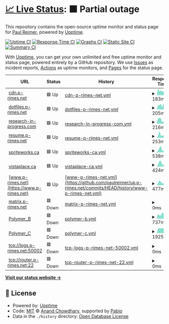 # [📈 Live Status](https://up.p-rimes.net): <!--live status--> **🟧 Partial outage**

This repository contains the open-source uptime monitor and status page for [Paul Reimer](https://www.p-rimes.net), powered by [Upptime](https://github.com/upptime/upptime).

[![Uptime CI](https://github.com/paulreimer/up.p-rimes.net/workflows/Uptime%20CI/badge.svg)](https://github.com/paulreimer/up.p-rimes.net/actions?query=workflow%3A%22Uptime+CI%22)
[![Response Time CI](https://github.com/paulreimer/up.p-rimes.net/workflows/Response%20Time%20CI/badge.svg)](https://github.com/paulreimer/up.p-rimes.net/actions?query=workflow%3A%22Response+Time+CI%22)
[![Graphs CI](https://github.com/paulreimer/up.p-rimes.net/workflows/Graphs%20CI/badge.svg)](https://github.com/paulreimer/up.p-rimes.net/actions?query=workflow%3A%22Graphs+CI%22)
[![Static Site CI](https://github.com/paulreimer/up.p-rimes.net/workflows/Static%20Site%20CI/badge.svg)](https://github.com/paulreimer/up.p-rimes.net/actions?query=workflow%3A%22Static+Site+CI%22)
[![Summary CI](https://github.com/paulreimer/up.p-rimes.net/workflows/Summary%20CI/badge.svg)](https://github.com/paulreimer/up.p-rimes.net/actions?query=workflow%3A%22Summary+CI%22)

With [Upptime](https://upptime.js.org), you can get your own unlimited and free uptime monitor and status page, powered entirely by a GitHub repository. We use [Issues](https://github.com/paulreimer/up.p-rimes.net/issues) as incident reports, [Actions](https://github.com/paulreimer/up.p-rimes.net/actions) as uptime monitors, and [Pages](https://up.p-rimes.net) for the status page.

<!--start: status pages-->
<!-- This summary is generated by Upptime (https://github.com/upptime/upptime) -->
<!-- Do not edit this manually, your changes will be overwritten -->
<!-- prettier-ignore -->
| URL | Status | History | Response Time | Uptime |
| --- | ------ | ------- | ------------- | ------ |
| <img alt="" src="https://icons.duckduckgo.com/ip3/cdn.p-rimes.net.ico" height="13"> [cdn.p-rimes.net](https://cdn.p-rimes.net/blank.gif) | 🟩 Up | [cdn-p-rimes-net.yml](https://github.com/paulreimer/up.p-rimes.net/commits/HEAD/history/cdn-p-rimes-net.yml) | <details><summary><img alt="Response time graph" src="./graphs/cdn-p-rimes-net/response-time-week.png" height="20"> 183ms</summary><br><a href="https://up.p-rimes.net/history/cdn-p-rimes-net"><img alt="Response time 237" src="https://img.shields.io/endpoint?url=https%3A%2F%2Fraw.githubusercontent.com%2Fpaulreimer%2Fup.p-rimes.net%2FHEAD%2Fapi%2Fcdn-p-rimes-net%2Fresponse-time.json"></a><br><a href="https://up.p-rimes.net/history/cdn-p-rimes-net"><img alt="24-hour response time 590" src="https://img.shields.io/endpoint?url=https%3A%2F%2Fraw.githubusercontent.com%2Fpaulreimer%2Fup.p-rimes.net%2FHEAD%2Fapi%2Fcdn-p-rimes-net%2Fresponse-time-day.json"></a><br><a href="https://up.p-rimes.net/history/cdn-p-rimes-net"><img alt="7-day response time 183" src="https://img.shields.io/endpoint?url=https%3A%2F%2Fraw.githubusercontent.com%2Fpaulreimer%2Fup.p-rimes.net%2FHEAD%2Fapi%2Fcdn-p-rimes-net%2Fresponse-time-week.json"></a><br><a href="https://up.p-rimes.net/history/cdn-p-rimes-net"><img alt="30-day response time 239" src="https://img.shields.io/endpoint?url=https%3A%2F%2Fraw.githubusercontent.com%2Fpaulreimer%2Fup.p-rimes.net%2FHEAD%2Fapi%2Fcdn-p-rimes-net%2Fresponse-time-month.json"></a><br><a href="https://up.p-rimes.net/history/cdn-p-rimes-net"><img alt="1-year response time 237" src="https://img.shields.io/endpoint?url=https%3A%2F%2Fraw.githubusercontent.com%2Fpaulreimer%2Fup.p-rimes.net%2FHEAD%2Fapi%2Fcdn-p-rimes-net%2Fresponse-time-year.json"></a></details> | <details><summary><a href="https://up.p-rimes.net/history/cdn-p-rimes-net">100.00%</a></summary><a href="https://up.p-rimes.net/history/cdn-p-rimes-net"><img alt="All-time uptime 100.00%" src="https://img.shields.io/endpoint?url=https%3A%2F%2Fraw.githubusercontent.com%2Fpaulreimer%2Fup.p-rimes.net%2FHEAD%2Fapi%2Fcdn-p-rimes-net%2Fuptime.json"></a><br><a href="https://up.p-rimes.net/history/cdn-p-rimes-net"><img alt="24-hour uptime 100.00%" src="https://img.shields.io/endpoint?url=https%3A%2F%2Fraw.githubusercontent.com%2Fpaulreimer%2Fup.p-rimes.net%2FHEAD%2Fapi%2Fcdn-p-rimes-net%2Fuptime-day.json"></a><br><a href="https://up.p-rimes.net/history/cdn-p-rimes-net"><img alt="7-day uptime 100.00%" src="https://img.shields.io/endpoint?url=https%3A%2F%2Fraw.githubusercontent.com%2Fpaulreimer%2Fup.p-rimes.net%2FHEAD%2Fapi%2Fcdn-p-rimes-net%2Fuptime-week.json"></a><br><a href="https://up.p-rimes.net/history/cdn-p-rimes-net"><img alt="30-day uptime 100.00%" src="https://img.shields.io/endpoint?url=https%3A%2F%2Fraw.githubusercontent.com%2Fpaulreimer%2Fup.p-rimes.net%2FHEAD%2Fapi%2Fcdn-p-rimes-net%2Fuptime-month.json"></a><br><a href="https://up.p-rimes.net/history/cdn-p-rimes-net"><img alt="1-year uptime 100.00%" src="https://img.shields.io/endpoint?url=https%3A%2F%2Fraw.githubusercontent.com%2Fpaulreimer%2Fup.p-rimes.net%2FHEAD%2Fapi%2Fcdn-p-rimes-net%2Fuptime-year.json"></a></details>
| <img alt="" src="https://icons.duckduckgo.com/ip3/dotfiles.p-rimes.net.ico" height="13"> [dotfiles.p-rimes.net](https://dotfiles.p-rimes.net/) | 🟩 Up | [dotfiles-p-rimes-net.yml](https://github.com/paulreimer/up.p-rimes.net/commits/HEAD/history/dotfiles-p-rimes-net.yml) | <details><summary><img alt="Response time graph" src="./graphs/dotfiles-p-rimes-net/response-time-week.png" height="20"> 205ms</summary><br><a href="https://up.p-rimes.net/history/dotfiles-p-rimes-net"><img alt="Response time 196" src="https://img.shields.io/endpoint?url=https%3A%2F%2Fraw.githubusercontent.com%2Fpaulreimer%2Fup.p-rimes.net%2FHEAD%2Fapi%2Fdotfiles-p-rimes-net%2Fresponse-time.json"></a><br><a href="https://up.p-rimes.net/history/dotfiles-p-rimes-net"><img alt="24-hour response time 355" src="https://img.shields.io/endpoint?url=https%3A%2F%2Fraw.githubusercontent.com%2Fpaulreimer%2Fup.p-rimes.net%2FHEAD%2Fapi%2Fdotfiles-p-rimes-net%2Fresponse-time-day.json"></a><br><a href="https://up.p-rimes.net/history/dotfiles-p-rimes-net"><img alt="7-day response time 205" src="https://img.shields.io/endpoint?url=https%3A%2F%2Fraw.githubusercontent.com%2Fpaulreimer%2Fup.p-rimes.net%2FHEAD%2Fapi%2Fdotfiles-p-rimes-net%2Fresponse-time-week.json"></a><br><a href="https://up.p-rimes.net/history/dotfiles-p-rimes-net"><img alt="30-day response time 198" src="https://img.shields.io/endpoint?url=https%3A%2F%2Fraw.githubusercontent.com%2Fpaulreimer%2Fup.p-rimes.net%2FHEAD%2Fapi%2Fdotfiles-p-rimes-net%2Fresponse-time-month.json"></a><br><a href="https://up.p-rimes.net/history/dotfiles-p-rimes-net"><img alt="1-year response time 196" src="https://img.shields.io/endpoint?url=https%3A%2F%2Fraw.githubusercontent.com%2Fpaulreimer%2Fup.p-rimes.net%2FHEAD%2Fapi%2Fdotfiles-p-rimes-net%2Fresponse-time-year.json"></a></details> | <details><summary><a href="https://up.p-rimes.net/history/dotfiles-p-rimes-net">100.00%</a></summary><a href="https://up.p-rimes.net/history/dotfiles-p-rimes-net"><img alt="All-time uptime 100.00%" src="https://img.shields.io/endpoint?url=https%3A%2F%2Fraw.githubusercontent.com%2Fpaulreimer%2Fup.p-rimes.net%2FHEAD%2Fapi%2Fdotfiles-p-rimes-net%2Fuptime.json"></a><br><a href="https://up.p-rimes.net/history/dotfiles-p-rimes-net"><img alt="24-hour uptime 100.00%" src="https://img.shields.io/endpoint?url=https%3A%2F%2Fraw.githubusercontent.com%2Fpaulreimer%2Fup.p-rimes.net%2FHEAD%2Fapi%2Fdotfiles-p-rimes-net%2Fuptime-day.json"></a><br><a href="https://up.p-rimes.net/history/dotfiles-p-rimes-net"><img alt="7-day uptime 100.00%" src="https://img.shields.io/endpoint?url=https%3A%2F%2Fraw.githubusercontent.com%2Fpaulreimer%2Fup.p-rimes.net%2FHEAD%2Fapi%2Fdotfiles-p-rimes-net%2Fuptime-week.json"></a><br><a href="https://up.p-rimes.net/history/dotfiles-p-rimes-net"><img alt="30-day uptime 100.00%" src="https://img.shields.io/endpoint?url=https%3A%2F%2Fraw.githubusercontent.com%2Fpaulreimer%2Fup.p-rimes.net%2FHEAD%2Fapi%2Fdotfiles-p-rimes-net%2Fuptime-month.json"></a><br><a href="https://up.p-rimes.net/history/dotfiles-p-rimes-net"><img alt="1-year uptime 100.00%" src="https://img.shields.io/endpoint?url=https%3A%2F%2Fraw.githubusercontent.com%2Fpaulreimer%2Fup.p-rimes.net%2FHEAD%2Fapi%2Fdotfiles-p-rimes-net%2Fuptime-year.json"></a></details>
| <img alt="" src="https://icons.duckduckgo.com/ip3/research-in-progress.com.ico" height="13"> [research-in-progress.com](https://research-in-progress.com/) | 🟩 Up | [research-in-progress-com.yml](https://github.com/paulreimer/up.p-rimes.net/commits/HEAD/history/research-in-progress-com.yml) | <details><summary><img alt="Response time graph" src="./graphs/research-in-progress-com/response-time-week.png" height="20"> 216ms</summary><br><a href="https://up.p-rimes.net/history/research-in-progress-com"><img alt="Response time 165" src="https://img.shields.io/endpoint?url=https%3A%2F%2Fraw.githubusercontent.com%2Fpaulreimer%2Fup.p-rimes.net%2FHEAD%2Fapi%2Fresearch-in-progress-com%2Fresponse-time.json"></a><br><a href="https://up.p-rimes.net/history/research-in-progress-com"><img alt="24-hour response time 326" src="https://img.shields.io/endpoint?url=https%3A%2F%2Fraw.githubusercontent.com%2Fpaulreimer%2Fup.p-rimes.net%2FHEAD%2Fapi%2Fresearch-in-progress-com%2Fresponse-time-day.json"></a><br><a href="https://up.p-rimes.net/history/research-in-progress-com"><img alt="7-day response time 216" src="https://img.shields.io/endpoint?url=https%3A%2F%2Fraw.githubusercontent.com%2Fpaulreimer%2Fup.p-rimes.net%2FHEAD%2Fapi%2Fresearch-in-progress-com%2Fresponse-time-week.json"></a><br><a href="https://up.p-rimes.net/history/research-in-progress-com"><img alt="30-day response time 167" src="https://img.shields.io/endpoint?url=https%3A%2F%2Fraw.githubusercontent.com%2Fpaulreimer%2Fup.p-rimes.net%2FHEAD%2Fapi%2Fresearch-in-progress-com%2Fresponse-time-month.json"></a><br><a href="https://up.p-rimes.net/history/research-in-progress-com"><img alt="1-year response time 165" src="https://img.shields.io/endpoint?url=https%3A%2F%2Fraw.githubusercontent.com%2Fpaulreimer%2Fup.p-rimes.net%2FHEAD%2Fapi%2Fresearch-in-progress-com%2Fresponse-time-year.json"></a></details> | <details><summary><a href="https://up.p-rimes.net/history/research-in-progress-com">100.00%</a></summary><a href="https://up.p-rimes.net/history/research-in-progress-com"><img alt="All-time uptime 100.00%" src="https://img.shields.io/endpoint?url=https%3A%2F%2Fraw.githubusercontent.com%2Fpaulreimer%2Fup.p-rimes.net%2FHEAD%2Fapi%2Fresearch-in-progress-com%2Fuptime.json"></a><br><a href="https://up.p-rimes.net/history/research-in-progress-com"><img alt="24-hour uptime 100.00%" src="https://img.shields.io/endpoint?url=https%3A%2F%2Fraw.githubusercontent.com%2Fpaulreimer%2Fup.p-rimes.net%2FHEAD%2Fapi%2Fresearch-in-progress-com%2Fuptime-day.json"></a><br><a href="https://up.p-rimes.net/history/research-in-progress-com"><img alt="7-day uptime 100.00%" src="https://img.shields.io/endpoint?url=https%3A%2F%2Fraw.githubusercontent.com%2Fpaulreimer%2Fup.p-rimes.net%2FHEAD%2Fapi%2Fresearch-in-progress-com%2Fuptime-week.json"></a><br><a href="https://up.p-rimes.net/history/research-in-progress-com"><img alt="30-day uptime 100.00%" src="https://img.shields.io/endpoint?url=https%3A%2F%2Fraw.githubusercontent.com%2Fpaulreimer%2Fup.p-rimes.net%2FHEAD%2Fapi%2Fresearch-in-progress-com%2Fuptime-month.json"></a><br><a href="https://up.p-rimes.net/history/research-in-progress-com"><img alt="1-year uptime 100.00%" src="https://img.shields.io/endpoint?url=https%3A%2F%2Fraw.githubusercontent.com%2Fpaulreimer%2Fup.p-rimes.net%2FHEAD%2Fapi%2Fresearch-in-progress-com%2Fuptime-year.json"></a></details>
| <img alt="" src="https://icons.duckduckgo.com/ip3/resume.p-rimes.net.ico" height="13"> [resume.p-rimes.net](https://resume.p-rimes.net/) | 🟩 Up | [resume-p-rimes-net.yml](https://github.com/paulreimer/up.p-rimes.net/commits/HEAD/history/resume-p-rimes-net.yml) | <details><summary><img alt="Response time graph" src="./graphs/resume-p-rimes-net/response-time-week.png" height="20"> 253ms</summary><br><a href="https://up.p-rimes.net/history/resume-p-rimes-net"><img alt="Response time 208" src="https://img.shields.io/endpoint?url=https%3A%2F%2Fraw.githubusercontent.com%2Fpaulreimer%2Fup.p-rimes.net%2FHEAD%2Fapi%2Fresume-p-rimes-net%2Fresponse-time.json"></a><br><a href="https://up.p-rimes.net/history/resume-p-rimes-net"><img alt="24-hour response time 359" src="https://img.shields.io/endpoint?url=https%3A%2F%2Fraw.githubusercontent.com%2Fpaulreimer%2Fup.p-rimes.net%2FHEAD%2Fapi%2Fresume-p-rimes-net%2Fresponse-time-day.json"></a><br><a href="https://up.p-rimes.net/history/resume-p-rimes-net"><img alt="7-day response time 253" src="https://img.shields.io/endpoint?url=https%3A%2F%2Fraw.githubusercontent.com%2Fpaulreimer%2Fup.p-rimes.net%2FHEAD%2Fapi%2Fresume-p-rimes-net%2Fresponse-time-week.json"></a><br><a href="https://up.p-rimes.net/history/resume-p-rimes-net"><img alt="30-day response time 213" src="https://img.shields.io/endpoint?url=https%3A%2F%2Fraw.githubusercontent.com%2Fpaulreimer%2Fup.p-rimes.net%2FHEAD%2Fapi%2Fresume-p-rimes-net%2Fresponse-time-month.json"></a><br><a href="https://up.p-rimes.net/history/resume-p-rimes-net"><img alt="1-year response time 208" src="https://img.shields.io/endpoint?url=https%3A%2F%2Fraw.githubusercontent.com%2Fpaulreimer%2Fup.p-rimes.net%2FHEAD%2Fapi%2Fresume-p-rimes-net%2Fresponse-time-year.json"></a></details> | <details><summary><a href="https://up.p-rimes.net/history/resume-p-rimes-net">100.00%</a></summary><a href="https://up.p-rimes.net/history/resume-p-rimes-net"><img alt="All-time uptime 99.98%" src="https://img.shields.io/endpoint?url=https%3A%2F%2Fraw.githubusercontent.com%2Fpaulreimer%2Fup.p-rimes.net%2FHEAD%2Fapi%2Fresume-p-rimes-net%2Fuptime.json"></a><br><a href="https://up.p-rimes.net/history/resume-p-rimes-net"><img alt="24-hour uptime 100.00%" src="https://img.shields.io/endpoint?url=https%3A%2F%2Fraw.githubusercontent.com%2Fpaulreimer%2Fup.p-rimes.net%2FHEAD%2Fapi%2Fresume-p-rimes-net%2Fuptime-day.json"></a><br><a href="https://up.p-rimes.net/history/resume-p-rimes-net"><img alt="7-day uptime 100.00%" src="https://img.shields.io/endpoint?url=https%3A%2F%2Fraw.githubusercontent.com%2Fpaulreimer%2Fup.p-rimes.net%2FHEAD%2Fapi%2Fresume-p-rimes-net%2Fuptime-week.json"></a><br><a href="https://up.p-rimes.net/history/resume-p-rimes-net"><img alt="30-day uptime 100.00%" src="https://img.shields.io/endpoint?url=https%3A%2F%2Fraw.githubusercontent.com%2Fpaulreimer%2Fup.p-rimes.net%2FHEAD%2Fapi%2Fresume-p-rimes-net%2Fuptime-month.json"></a><br><a href="https://up.p-rimes.net/history/resume-p-rimes-net"><img alt="1-year uptime 100.00%" src="https://img.shields.io/endpoint?url=https%3A%2F%2Fraw.githubusercontent.com%2Fpaulreimer%2Fup.p-rimes.net%2FHEAD%2Fapi%2Fresume-p-rimes-net%2Fuptime-year.json"></a></details>
| <img alt="" src="https://icons.duckduckgo.com/ip3/spriteworks.ca.ico" height="13"> [spriteworks.ca](https://spriteworks.ca/) | 🟩 Up | [spriteworks-ca.yml](https://github.com/paulreimer/up.p-rimes.net/commits/HEAD/history/spriteworks-ca.yml) | <details><summary><img alt="Response time graph" src="./graphs/spriteworks-ca/response-time-week.png" height="20"> 538ms</summary><br><a href="https://up.p-rimes.net/history/spriteworks-ca"><img alt="Response time 411" src="https://img.shields.io/endpoint?url=https%3A%2F%2Fraw.githubusercontent.com%2Fpaulreimer%2Fup.p-rimes.net%2FHEAD%2Fapi%2Fspriteworks-ca%2Fresponse-time.json"></a><br><a href="https://up.p-rimes.net/history/spriteworks-ca"><img alt="24-hour response time 653" src="https://img.shields.io/endpoint?url=https%3A%2F%2Fraw.githubusercontent.com%2Fpaulreimer%2Fup.p-rimes.net%2FHEAD%2Fapi%2Fspriteworks-ca%2Fresponse-time-day.json"></a><br><a href="https://up.p-rimes.net/history/spriteworks-ca"><img alt="7-day response time 538" src="https://img.shields.io/endpoint?url=https%3A%2F%2Fraw.githubusercontent.com%2Fpaulreimer%2Fup.p-rimes.net%2FHEAD%2Fapi%2Fspriteworks-ca%2Fresponse-time-week.json"></a><br><a href="https://up.p-rimes.net/history/spriteworks-ca"><img alt="30-day response time 425" src="https://img.shields.io/endpoint?url=https%3A%2F%2Fraw.githubusercontent.com%2Fpaulreimer%2Fup.p-rimes.net%2FHEAD%2Fapi%2Fspriteworks-ca%2Fresponse-time-month.json"></a><br><a href="https://up.p-rimes.net/history/spriteworks-ca"><img alt="1-year response time 411" src="https://img.shields.io/endpoint?url=https%3A%2F%2Fraw.githubusercontent.com%2Fpaulreimer%2Fup.p-rimes.net%2FHEAD%2Fapi%2Fspriteworks-ca%2Fresponse-time-year.json"></a></details> | <details><summary><a href="https://up.p-rimes.net/history/spriteworks-ca">100.00%</a></summary><a href="https://up.p-rimes.net/history/spriteworks-ca"><img alt="All-time uptime 99.93%" src="https://img.shields.io/endpoint?url=https%3A%2F%2Fraw.githubusercontent.com%2Fpaulreimer%2Fup.p-rimes.net%2FHEAD%2Fapi%2Fspriteworks-ca%2Fuptime.json"></a><br><a href="https://up.p-rimes.net/history/spriteworks-ca"><img alt="24-hour uptime 100.00%" src="https://img.shields.io/endpoint?url=https%3A%2F%2Fraw.githubusercontent.com%2Fpaulreimer%2Fup.p-rimes.net%2FHEAD%2Fapi%2Fspriteworks-ca%2Fuptime-day.json"></a><br><a href="https://up.p-rimes.net/history/spriteworks-ca"><img alt="7-day uptime 100.00%" src="https://img.shields.io/endpoint?url=https%3A%2F%2Fraw.githubusercontent.com%2Fpaulreimer%2Fup.p-rimes.net%2FHEAD%2Fapi%2Fspriteworks-ca%2Fuptime-week.json"></a><br><a href="https://up.p-rimes.net/history/spriteworks-ca"><img alt="30-day uptime 100.00%" src="https://img.shields.io/endpoint?url=https%3A%2F%2Fraw.githubusercontent.com%2Fpaulreimer%2Fup.p-rimes.net%2FHEAD%2Fapi%2Fspriteworks-ca%2Fuptime-month.json"></a><br><a href="https://up.p-rimes.net/history/spriteworks-ca"><img alt="1-year uptime 100.00%" src="https://img.shields.io/endpoint?url=https%3A%2F%2Fraw.githubusercontent.com%2Fpaulreimer%2Fup.p-rimes.net%2FHEAD%2Fapi%2Fspriteworks-ca%2Fuptime-year.json"></a></details>
| <img alt="" src="https://icons.duckduckgo.com/ip3/vistaplace.ca.ico" height="13"> [vistaplace.ca](https://vistaplace.ca/strata) | 🟩 Up | [vistaplace-ca.yml](https://github.com/paulreimer/up.p-rimes.net/commits/HEAD/history/vistaplace-ca.yml) | <details><summary><img alt="Response time graph" src="./graphs/vistaplace-ca/response-time-week.png" height="20"> 424ms</summary><br><a href="https://up.p-rimes.net/history/vistaplace-ca"><img alt="Response time 323" src="https://img.shields.io/endpoint?url=https%3A%2F%2Fraw.githubusercontent.com%2Fpaulreimer%2Fup.p-rimes.net%2FHEAD%2Fapi%2Fvistaplace-ca%2Fresponse-time.json"></a><br><a href="https://up.p-rimes.net/history/vistaplace-ca"><img alt="24-hour response time 561" src="https://img.shields.io/endpoint?url=https%3A%2F%2Fraw.githubusercontent.com%2Fpaulreimer%2Fup.p-rimes.net%2FHEAD%2Fapi%2Fvistaplace-ca%2Fresponse-time-day.json"></a><br><a href="https://up.p-rimes.net/history/vistaplace-ca"><img alt="7-day response time 424" src="https://img.shields.io/endpoint?url=https%3A%2F%2Fraw.githubusercontent.com%2Fpaulreimer%2Fup.p-rimes.net%2FHEAD%2Fapi%2Fvistaplace-ca%2Fresponse-time-week.json"></a><br><a href="https://up.p-rimes.net/history/vistaplace-ca"><img alt="30-day response time 333" src="https://img.shields.io/endpoint?url=https%3A%2F%2Fraw.githubusercontent.com%2Fpaulreimer%2Fup.p-rimes.net%2FHEAD%2Fapi%2Fvistaplace-ca%2Fresponse-time-month.json"></a><br><a href="https://up.p-rimes.net/history/vistaplace-ca"><img alt="1-year response time 323" src="https://img.shields.io/endpoint?url=https%3A%2F%2Fraw.githubusercontent.com%2Fpaulreimer%2Fup.p-rimes.net%2FHEAD%2Fapi%2Fvistaplace-ca%2Fresponse-time-year.json"></a></details> | <details><summary><a href="https://up.p-rimes.net/history/vistaplace-ca">100.00%</a></summary><a href="https://up.p-rimes.net/history/vistaplace-ca"><img alt="All-time uptime 99.92%" src="https://img.shields.io/endpoint?url=https%3A%2F%2Fraw.githubusercontent.com%2Fpaulreimer%2Fup.p-rimes.net%2FHEAD%2Fapi%2Fvistaplace-ca%2Fuptime.json"></a><br><a href="https://up.p-rimes.net/history/vistaplace-ca"><img alt="24-hour uptime 100.00%" src="https://img.shields.io/endpoint?url=https%3A%2F%2Fraw.githubusercontent.com%2Fpaulreimer%2Fup.p-rimes.net%2FHEAD%2Fapi%2Fvistaplace-ca%2Fuptime-day.json"></a><br><a href="https://up.p-rimes.net/history/vistaplace-ca"><img alt="7-day uptime 100.00%" src="https://img.shields.io/endpoint?url=https%3A%2F%2Fraw.githubusercontent.com%2Fpaulreimer%2Fup.p-rimes.net%2FHEAD%2Fapi%2Fvistaplace-ca%2Fuptime-week.json"></a><br><a href="https://up.p-rimes.net/history/vistaplace-ca"><img alt="30-day uptime 100.00%" src="https://img.shields.io/endpoint?url=https%3A%2F%2Fraw.githubusercontent.com%2Fpaulreimer%2Fup.p-rimes.net%2FHEAD%2Fapi%2Fvistaplace-ca%2Fuptime-month.json"></a><br><a href="https://up.p-rimes.net/history/vistaplace-ca"><img alt="1-year uptime 99.98%" src="https://img.shields.io/endpoint?url=https%3A%2F%2Fraw.githubusercontent.com%2Fpaulreimer%2Fup.p-rimes.net%2FHEAD%2Fapi%2Fvistaplace-ca%2Fuptime-year.json"></a></details>
| <img alt="" src="https://icons.duckduckgo.com/ip3/www.p-rimes.net.ico" height="13"> [www.p-rimes.net](https://www.p-rimes.net) | 🟩 Up | [www-p-rimes-net.yml](https://github.com/paulreimer/up.p-rimes.net/commits/HEAD/history/www-p-rimes-net.yml) | <details><summary><img alt="Response time graph" src="./graphs/www-p-rimes-net/response-time-week.png" height="20"> 477ms</summary><br><a href="https://up.p-rimes.net/history/www-p-rimes-net"><img alt="Response time 393" src="https://img.shields.io/endpoint?url=https%3A%2F%2Fraw.githubusercontent.com%2Fpaulreimer%2Fup.p-rimes.net%2FHEAD%2Fapi%2Fwww-p-rimes-net%2Fresponse-time.json"></a><br><a href="https://up.p-rimes.net/history/www-p-rimes-net"><img alt="24-hour response time 554" src="https://img.shields.io/endpoint?url=https%3A%2F%2Fraw.githubusercontent.com%2Fpaulreimer%2Fup.p-rimes.net%2FHEAD%2Fapi%2Fwww-p-rimes-net%2Fresponse-time-day.json"></a><br><a href="https://up.p-rimes.net/history/www-p-rimes-net"><img alt="7-day response time 477" src="https://img.shields.io/endpoint?url=https%3A%2F%2Fraw.githubusercontent.com%2Fpaulreimer%2Fup.p-rimes.net%2FHEAD%2Fapi%2Fwww-p-rimes-net%2Fresponse-time-week.json"></a><br><a href="https://up.p-rimes.net/history/www-p-rimes-net"><img alt="30-day response time 390" src="https://img.shields.io/endpoint?url=https%3A%2F%2Fraw.githubusercontent.com%2Fpaulreimer%2Fup.p-rimes.net%2FHEAD%2Fapi%2Fwww-p-rimes-net%2Fresponse-time-month.json"></a><br><a href="https://up.p-rimes.net/history/www-p-rimes-net"><img alt="1-year response time 393" src="https://img.shields.io/endpoint?url=https%3A%2F%2Fraw.githubusercontent.com%2Fpaulreimer%2Fup.p-rimes.net%2FHEAD%2Fapi%2Fwww-p-rimes-net%2Fresponse-time-year.json"></a></details> | <details><summary><a href="https://up.p-rimes.net/history/www-p-rimes-net">100.00%</a></summary><a href="https://up.p-rimes.net/history/www-p-rimes-net"><img alt="All-time uptime 99.96%" src="https://img.shields.io/endpoint?url=https%3A%2F%2Fraw.githubusercontent.com%2Fpaulreimer%2Fup.p-rimes.net%2FHEAD%2Fapi%2Fwww-p-rimes-net%2Fuptime.json"></a><br><a href="https://up.p-rimes.net/history/www-p-rimes-net"><img alt="24-hour uptime 100.00%" src="https://img.shields.io/endpoint?url=https%3A%2F%2Fraw.githubusercontent.com%2Fpaulreimer%2Fup.p-rimes.net%2FHEAD%2Fapi%2Fwww-p-rimes-net%2Fuptime-day.json"></a><br><a href="https://up.p-rimes.net/history/www-p-rimes-net"><img alt="7-day uptime 100.00%" src="https://img.shields.io/endpoint?url=https%3A%2F%2Fraw.githubusercontent.com%2Fpaulreimer%2Fup.p-rimes.net%2FHEAD%2Fapi%2Fwww-p-rimes-net%2Fuptime-week.json"></a><br><a href="https://up.p-rimes.net/history/www-p-rimes-net"><img alt="30-day uptime 100.00%" src="https://img.shields.io/endpoint?url=https%3A%2F%2Fraw.githubusercontent.com%2Fpaulreimer%2Fup.p-rimes.net%2FHEAD%2Fapi%2Fwww-p-rimes-net%2Fuptime-month.json"></a><br><a href="https://up.p-rimes.net/history/www-p-rimes-net"><img alt="1-year uptime 99.98%" src="https://img.shields.io/endpoint?url=https%3A%2F%2Fraw.githubusercontent.com%2Fpaulreimer%2Fup.p-rimes.net%2FHEAD%2Fapi%2Fwww-p-rimes-net%2Fuptime-year.json"></a></details>
| <img alt="" src="https://icons.duckduckgo.com/ip3/matrix.p-rimes.net.ico" height="13"> [matrix.p-rimes.net](https://matrix.p-rimes.net/_dendrite/monitor/health) | 🟥 Down | [matrix-p-rimes-net.yml](https://github.com/paulreimer/up.p-rimes.net/commits/HEAD/history/matrix-p-rimes-net.yml) | <details><summary><img alt="Response time graph" src="./graphs/matrix-p-rimes-net/response-time-week.png" height="20"> 0ms</summary><br><a href="https://up.p-rimes.net/history/matrix-p-rimes-net"><img alt="Response time 0" src="https://img.shields.io/endpoint?url=https%3A%2F%2Fraw.githubusercontent.com%2Fpaulreimer%2Fup.p-rimes.net%2FHEAD%2Fapi%2Fmatrix-p-rimes-net%2Fresponse-time.json"></a><br><a href="https://up.p-rimes.net/history/matrix-p-rimes-net"><img alt="24-hour response time 0" src="https://img.shields.io/endpoint?url=https%3A%2F%2Fraw.githubusercontent.com%2Fpaulreimer%2Fup.p-rimes.net%2FHEAD%2Fapi%2Fmatrix-p-rimes-net%2Fresponse-time-day.json"></a><br><a href="https://up.p-rimes.net/history/matrix-p-rimes-net"><img alt="7-day response time 0" src="https://img.shields.io/endpoint?url=https%3A%2F%2Fraw.githubusercontent.com%2Fpaulreimer%2Fup.p-rimes.net%2FHEAD%2Fapi%2Fmatrix-p-rimes-net%2Fresponse-time-week.json"></a><br><a href="https://up.p-rimes.net/history/matrix-p-rimes-net"><img alt="30-day response time 0" src="https://img.shields.io/endpoint?url=https%3A%2F%2Fraw.githubusercontent.com%2Fpaulreimer%2Fup.p-rimes.net%2FHEAD%2Fapi%2Fmatrix-p-rimes-net%2Fresponse-time-month.json"></a><br><a href="https://up.p-rimes.net/history/matrix-p-rimes-net"><img alt="1-year response time 0" src="https://img.shields.io/endpoint?url=https%3A%2F%2Fraw.githubusercontent.com%2Fpaulreimer%2Fup.p-rimes.net%2FHEAD%2Fapi%2Fmatrix-p-rimes-net%2Fresponse-time-year.json"></a></details> | <details><summary><a href="https://up.p-rimes.net/history/matrix-p-rimes-net">0.00%</a></summary><a href="https://up.p-rimes.net/history/matrix-p-rimes-net"><img alt="All-time uptime 0.00%" src="https://img.shields.io/endpoint?url=https%3A%2F%2Fraw.githubusercontent.com%2Fpaulreimer%2Fup.p-rimes.net%2FHEAD%2Fapi%2Fmatrix-p-rimes-net%2Fuptime.json"></a><br><a href="https://up.p-rimes.net/history/matrix-p-rimes-net"><img alt="24-hour uptime 0.00%" src="https://img.shields.io/endpoint?url=https%3A%2F%2Fraw.githubusercontent.com%2Fpaulreimer%2Fup.p-rimes.net%2FHEAD%2Fapi%2Fmatrix-p-rimes-net%2Fuptime-day.json"></a><br><a href="https://up.p-rimes.net/history/matrix-p-rimes-net"><img alt="7-day uptime 0.00%" src="https://img.shields.io/endpoint?url=https%3A%2F%2Fraw.githubusercontent.com%2Fpaulreimer%2Fup.p-rimes.net%2FHEAD%2Fapi%2Fmatrix-p-rimes-net%2Fuptime-week.json"></a><br><a href="https://up.p-rimes.net/history/matrix-p-rimes-net"><img alt="30-day uptime 0.00%" src="https://img.shields.io/endpoint?url=https%3A%2F%2Fraw.githubusercontent.com%2Fpaulreimer%2Fup.p-rimes.net%2FHEAD%2Fapi%2Fmatrix-p-rimes-net%2Fuptime-month.json"></a><br><a href="https://up.p-rimes.net/history/matrix-p-rimes-net"><img alt="1-year uptime 0.00%" src="https://img.shields.io/endpoint?url=https%3A%2F%2Fraw.githubusercontent.com%2Fpaulreimer%2Fup.p-rimes.net%2FHEAD%2Fapi%2Fmatrix-p-rimes-net%2Fuptime-year.json"></a></details>
| <img alt="" src="https://icons.duckduckgo.com/ip3/yll91woz04.execute-api.us-west-2.amazonaws.com.ico" height="13"> [Polymer_B](https://yll91woz04.execute-api.us-west-2.amazonaws.com/polymer_b/5) | 🟥 Down | [polymer-b.yml](https://github.com/paulreimer/up.p-rimes.net/commits/HEAD/history/polymer-b.yml) | <details><summary><img alt="Response time graph" src="./graphs/polymer-b/response-time-week.png" height="20"> 737ms</summary><br><a href="https://up.p-rimes.net/history/polymer-b"><img alt="Response time 835" src="https://img.shields.io/endpoint?url=https%3A%2F%2Fraw.githubusercontent.com%2Fpaulreimer%2Fup.p-rimes.net%2FHEAD%2Fapi%2Fpolymer-b%2Fresponse-time.json"></a><br><a href="https://up.p-rimes.net/history/polymer-b"><img alt="24-hour response time 619" src="https://img.shields.io/endpoint?url=https%3A%2F%2Fraw.githubusercontent.com%2Fpaulreimer%2Fup.p-rimes.net%2FHEAD%2Fapi%2Fpolymer-b%2Fresponse-time-day.json"></a><br><a href="https://up.p-rimes.net/history/polymer-b"><img alt="7-day response time 737" src="https://img.shields.io/endpoint?url=https%3A%2F%2Fraw.githubusercontent.com%2Fpaulreimer%2Fup.p-rimes.net%2FHEAD%2Fapi%2Fpolymer-b%2Fresponse-time-week.json"></a><br><a href="https://up.p-rimes.net/history/polymer-b"><img alt="30-day response time 819" src="https://img.shields.io/endpoint?url=https%3A%2F%2Fraw.githubusercontent.com%2Fpaulreimer%2Fup.p-rimes.net%2FHEAD%2Fapi%2Fpolymer-b%2Fresponse-time-month.json"></a><br><a href="https://up.p-rimes.net/history/polymer-b"><img alt="1-year response time 835" src="https://img.shields.io/endpoint?url=https%3A%2F%2Fraw.githubusercontent.com%2Fpaulreimer%2Fup.p-rimes.net%2FHEAD%2Fapi%2Fpolymer-b%2Fresponse-time-year.json"></a></details> | <details><summary><a href="https://up.p-rimes.net/history/polymer-b">0.00%</a></summary><a href="https://up.p-rimes.net/history/polymer-b"><img alt="All-time uptime 0.00%" src="https://img.shields.io/endpoint?url=https%3A%2F%2Fraw.githubusercontent.com%2Fpaulreimer%2Fup.p-rimes.net%2FHEAD%2Fapi%2Fpolymer-b%2Fuptime.json"></a><br><a href="https://up.p-rimes.net/history/polymer-b"><img alt="24-hour uptime 0.00%" src="https://img.shields.io/endpoint?url=https%3A%2F%2Fraw.githubusercontent.com%2Fpaulreimer%2Fup.p-rimes.net%2FHEAD%2Fapi%2Fpolymer-b%2Fuptime-day.json"></a><br><a href="https://up.p-rimes.net/history/polymer-b"><img alt="7-day uptime 0.00%" src="https://img.shields.io/endpoint?url=https%3A%2F%2Fraw.githubusercontent.com%2Fpaulreimer%2Fup.p-rimes.net%2FHEAD%2Fapi%2Fpolymer-b%2Fuptime-week.json"></a><br><a href="https://up.p-rimes.net/history/polymer-b"><img alt="30-day uptime 0.00%" src="https://img.shields.io/endpoint?url=https%3A%2F%2Fraw.githubusercontent.com%2Fpaulreimer%2Fup.p-rimes.net%2FHEAD%2Fapi%2Fpolymer-b%2Fuptime-month.json"></a><br><a href="https://up.p-rimes.net/history/polymer-b"><img alt="1-year uptime 0.00%" src="https://img.shields.io/endpoint?url=https%3A%2F%2Fraw.githubusercontent.com%2Fpaulreimer%2Fup.p-rimes.net%2FHEAD%2Fapi%2Fpolymer-b%2Fuptime-year.json"></a></details>
| <img alt="" src="https://icons.duckduckgo.com/ip3/yll91woz04.execute-api.us-west-2.amazonaws.com.ico" height="13"> [Polymer_C](https://yll91woz04.execute-api.us-west-2.amazonaws.com/polymer_c/5) | 🟥 Down | [polymer-c.yml](https://github.com/paulreimer/up.p-rimes.net/commits/HEAD/history/polymer-c.yml) | <details><summary><img alt="Response time graph" src="./graphs/polymer-c/response-time-week.png" height="20"> 1925ms</summary><br><a href="https://up.p-rimes.net/history/polymer-c"><img alt="Response time 1944" src="https://img.shields.io/endpoint?url=https%3A%2F%2Fraw.githubusercontent.com%2Fpaulreimer%2Fup.p-rimes.net%2FHEAD%2Fapi%2Fpolymer-c%2Fresponse-time.json"></a><br><a href="https://up.p-rimes.net/history/polymer-c"><img alt="24-hour response time 2004" src="https://img.shields.io/endpoint?url=https%3A%2F%2Fraw.githubusercontent.com%2Fpaulreimer%2Fup.p-rimes.net%2FHEAD%2Fapi%2Fpolymer-c%2Fresponse-time-day.json"></a><br><a href="https://up.p-rimes.net/history/polymer-c"><img alt="7-day response time 1925" src="https://img.shields.io/endpoint?url=https%3A%2F%2Fraw.githubusercontent.com%2Fpaulreimer%2Fup.p-rimes.net%2FHEAD%2Fapi%2Fpolymer-c%2Fresponse-time-week.json"></a><br><a href="https://up.p-rimes.net/history/polymer-c"><img alt="30-day response time 1912" src="https://img.shields.io/endpoint?url=https%3A%2F%2Fraw.githubusercontent.com%2Fpaulreimer%2Fup.p-rimes.net%2FHEAD%2Fapi%2Fpolymer-c%2Fresponse-time-month.json"></a><br><a href="https://up.p-rimes.net/history/polymer-c"><img alt="1-year response time 1944" src="https://img.shields.io/endpoint?url=https%3A%2F%2Fraw.githubusercontent.com%2Fpaulreimer%2Fup.p-rimes.net%2FHEAD%2Fapi%2Fpolymer-c%2Fresponse-time-year.json"></a></details> | <details><summary><a href="https://up.p-rimes.net/history/polymer-c">27.88%</a></summary><a href="https://up.p-rimes.net/history/polymer-c"><img alt="All-time uptime 0.00%" src="https://img.shields.io/endpoint?url=https%3A%2F%2Fraw.githubusercontent.com%2Fpaulreimer%2Fup.p-rimes.net%2FHEAD%2Fapi%2Fpolymer-c%2Fuptime.json"></a><br><a href="https://up.p-rimes.net/history/polymer-c"><img alt="24-hour uptime 0.00%" src="https://img.shields.io/endpoint?url=https%3A%2F%2Fraw.githubusercontent.com%2Fpaulreimer%2Fup.p-rimes.net%2FHEAD%2Fapi%2Fpolymer-c%2Fuptime-day.json"></a><br><a href="https://up.p-rimes.net/history/polymer-c"><img alt="7-day uptime 27.88%" src="https://img.shields.io/endpoint?url=https%3A%2F%2Fraw.githubusercontent.com%2Fpaulreimer%2Fup.p-rimes.net%2FHEAD%2Fapi%2Fpolymer-c%2Fuptime-week.json"></a><br><a href="https://up.p-rimes.net/history/polymer-c"><img alt="30-day uptime 76.83%" src="https://img.shields.io/endpoint?url=https%3A%2F%2Fraw.githubusercontent.com%2Fpaulreimer%2Fup.p-rimes.net%2FHEAD%2Fapi%2Fpolymer-c%2Fuptime-month.json"></a><br><a href="https://up.p-rimes.net/history/polymer-c"><img alt="1-year uptime 75.69%" src="https://img.shields.io/endpoint?url=https%3A%2F%2Fraw.githubusercontent.com%2Fpaulreimer%2Fup.p-rimes.net%2FHEAD%2Fapi%2Fpolymer-c%2Fuptime-year.json"></a></details>
| <img alt="" src="https://icons.duckduckgo.com/ip3/null.ico" height="13"> [tcp://logs.p-rimes.net:50002](logs.p-rimes.net) | 🟥 Down | [tcp-logs-p-rimes-net-50002.yml](https://github.com/paulreimer/up.p-rimes.net/commits/HEAD/history/tcp-logs-p-rimes-net-50002.yml) | <details><summary><img alt="Response time graph" src="./graphs/tcp-logs-p-rimes-net-50002/response-time-week.png" height="20"> 0ms</summary><br><a href="https://up.p-rimes.net/history/tcp-logs-p-rimes-net-50002"><img alt="Response time 0" src="https://img.shields.io/endpoint?url=https%3A%2F%2Fraw.githubusercontent.com%2Fpaulreimer%2Fup.p-rimes.net%2FHEAD%2Fapi%2Ftcp-logs-p-rimes-net-50002%2Fresponse-time.json"></a><br><a href="https://up.p-rimes.net/history/tcp-logs-p-rimes-net-50002"><img alt="24-hour response time 0" src="https://img.shields.io/endpoint?url=https%3A%2F%2Fraw.githubusercontent.com%2Fpaulreimer%2Fup.p-rimes.net%2FHEAD%2Fapi%2Ftcp-logs-p-rimes-net-50002%2Fresponse-time-day.json"></a><br><a href="https://up.p-rimes.net/history/tcp-logs-p-rimes-net-50002"><img alt="7-day response time 0" src="https://img.shields.io/endpoint?url=https%3A%2F%2Fraw.githubusercontent.com%2Fpaulreimer%2Fup.p-rimes.net%2FHEAD%2Fapi%2Ftcp-logs-p-rimes-net-50002%2Fresponse-time-week.json"></a><br><a href="https://up.p-rimes.net/history/tcp-logs-p-rimes-net-50002"><img alt="30-day response time 0" src="https://img.shields.io/endpoint?url=https%3A%2F%2Fraw.githubusercontent.com%2Fpaulreimer%2Fup.p-rimes.net%2FHEAD%2Fapi%2Ftcp-logs-p-rimes-net-50002%2Fresponse-time-month.json"></a><br><a href="https://up.p-rimes.net/history/tcp-logs-p-rimes-net-50002"><img alt="1-year response time 0" src="https://img.shields.io/endpoint?url=https%3A%2F%2Fraw.githubusercontent.com%2Fpaulreimer%2Fup.p-rimes.net%2FHEAD%2Fapi%2Ftcp-logs-p-rimes-net-50002%2Fresponse-time-year.json"></a></details> | <details><summary><a href="https://up.p-rimes.net/history/tcp-logs-p-rimes-net-50002">0.00%</a></summary><a href="https://up.p-rimes.net/history/tcp-logs-p-rimes-net-50002"><img alt="All-time uptime 0.00%" src="https://img.shields.io/endpoint?url=https%3A%2F%2Fraw.githubusercontent.com%2Fpaulreimer%2Fup.p-rimes.net%2FHEAD%2Fapi%2Ftcp-logs-p-rimes-net-50002%2Fuptime.json"></a><br><a href="https://up.p-rimes.net/history/tcp-logs-p-rimes-net-50002"><img alt="24-hour uptime 0.00%" src="https://img.shields.io/endpoint?url=https%3A%2F%2Fraw.githubusercontent.com%2Fpaulreimer%2Fup.p-rimes.net%2FHEAD%2Fapi%2Ftcp-logs-p-rimes-net-50002%2Fuptime-day.json"></a><br><a href="https://up.p-rimes.net/history/tcp-logs-p-rimes-net-50002"><img alt="7-day uptime 0.00%" src="https://img.shields.io/endpoint?url=https%3A%2F%2Fraw.githubusercontent.com%2Fpaulreimer%2Fup.p-rimes.net%2FHEAD%2Fapi%2Ftcp-logs-p-rimes-net-50002%2Fuptime-week.json"></a><br><a href="https://up.p-rimes.net/history/tcp-logs-p-rimes-net-50002"><img alt="30-day uptime 0.00%" src="https://img.shields.io/endpoint?url=https%3A%2F%2Fraw.githubusercontent.com%2Fpaulreimer%2Fup.p-rimes.net%2FHEAD%2Fapi%2Ftcp-logs-p-rimes-net-50002%2Fuptime-month.json"></a><br><a href="https://up.p-rimes.net/history/tcp-logs-p-rimes-net-50002"><img alt="1-year uptime 0.00%" src="https://img.shields.io/endpoint?url=https%3A%2F%2Fraw.githubusercontent.com%2Fpaulreimer%2Fup.p-rimes.net%2FHEAD%2Fapi%2Ftcp-logs-p-rimes-net-50002%2Fuptime-year.json"></a></details>
| <img alt="" src="https://icons.duckduckgo.com/ip3/null.ico" height="13"> [tcp://router.p-rimes.net:22](router.p-rimes.net) | 🟥 Down | [tcp-router-p-rimes-net-22.yml](https://github.com/paulreimer/up.p-rimes.net/commits/HEAD/history/tcp-router-p-rimes-net-22.yml) | <details><summary><img alt="Response time graph" src="./graphs/tcp-router-p-rimes-net-22/response-time-week.png" height="20"> 0ms</summary><br><a href="https://up.p-rimes.net/history/tcp-router-p-rimes-net-22"><img alt="Response time 0" src="https://img.shields.io/endpoint?url=https%3A%2F%2Fraw.githubusercontent.com%2Fpaulreimer%2Fup.p-rimes.net%2FHEAD%2Fapi%2Ftcp-router-p-rimes-net-22%2Fresponse-time.json"></a><br><a href="https://up.p-rimes.net/history/tcp-router-p-rimes-net-22"><img alt="24-hour response time 0" src="https://img.shields.io/endpoint?url=https%3A%2F%2Fraw.githubusercontent.com%2Fpaulreimer%2Fup.p-rimes.net%2FHEAD%2Fapi%2Ftcp-router-p-rimes-net-22%2Fresponse-time-day.json"></a><br><a href="https://up.p-rimes.net/history/tcp-router-p-rimes-net-22"><img alt="7-day response time 0" src="https://img.shields.io/endpoint?url=https%3A%2F%2Fraw.githubusercontent.com%2Fpaulreimer%2Fup.p-rimes.net%2FHEAD%2Fapi%2Ftcp-router-p-rimes-net-22%2Fresponse-time-week.json"></a><br><a href="https://up.p-rimes.net/history/tcp-router-p-rimes-net-22"><img alt="30-day response time 0" src="https://img.shields.io/endpoint?url=https%3A%2F%2Fraw.githubusercontent.com%2Fpaulreimer%2Fup.p-rimes.net%2FHEAD%2Fapi%2Ftcp-router-p-rimes-net-22%2Fresponse-time-month.json"></a><br><a href="https://up.p-rimes.net/history/tcp-router-p-rimes-net-22"><img alt="1-year response time 0" src="https://img.shields.io/endpoint?url=https%3A%2F%2Fraw.githubusercontent.com%2Fpaulreimer%2Fup.p-rimes.net%2FHEAD%2Fapi%2Ftcp-router-p-rimes-net-22%2Fresponse-time-year.json"></a></details> | <details><summary><a href="https://up.p-rimes.net/history/tcp-router-p-rimes-net-22">0.00%</a></summary><a href="https://up.p-rimes.net/history/tcp-router-p-rimes-net-22"><img alt="All-time uptime 0.00%" src="https://img.shields.io/endpoint?url=https%3A%2F%2Fraw.githubusercontent.com%2Fpaulreimer%2Fup.p-rimes.net%2FHEAD%2Fapi%2Ftcp-router-p-rimes-net-22%2Fuptime.json"></a><br><a href="https://up.p-rimes.net/history/tcp-router-p-rimes-net-22"><img alt="24-hour uptime 0.00%" src="https://img.shields.io/endpoint?url=https%3A%2F%2Fraw.githubusercontent.com%2Fpaulreimer%2Fup.p-rimes.net%2FHEAD%2Fapi%2Ftcp-router-p-rimes-net-22%2Fuptime-day.json"></a><br><a href="https://up.p-rimes.net/history/tcp-router-p-rimes-net-22"><img alt="7-day uptime 0.00%" src="https://img.shields.io/endpoint?url=https%3A%2F%2Fraw.githubusercontent.com%2Fpaulreimer%2Fup.p-rimes.net%2FHEAD%2Fapi%2Ftcp-router-p-rimes-net-22%2Fuptime-week.json"></a><br><a href="https://up.p-rimes.net/history/tcp-router-p-rimes-net-22"><img alt="30-day uptime 0.00%" src="https://img.shields.io/endpoint?url=https%3A%2F%2Fraw.githubusercontent.com%2Fpaulreimer%2Fup.p-rimes.net%2FHEAD%2Fapi%2Ftcp-router-p-rimes-net-22%2Fuptime-month.json"></a><br><a href="https://up.p-rimes.net/history/tcp-router-p-rimes-net-22"><img alt="1-year uptime 0.00%" src="https://img.shields.io/endpoint?url=https%3A%2F%2Fraw.githubusercontent.com%2Fpaulreimer%2Fup.p-rimes.net%2FHEAD%2Fapi%2Ftcp-router-p-rimes-net-22%2Fuptime-year.json"></a></details>

<!--end: status pages-->

[**Visit our status website →**](https://up.p-rimes.net)

## 📄 License

- Powered by: [Upptime](https://github.com/upptime/upptime)
- Code: [MIT](./LICENSE) © [Anand Chowdhary](https://anandchowdhary.com), supported by [Pabio](https://pabio.com)
- Data in the `./history` directory: [Open Database License](https://opendatacommons.org/licenses/odbl/1-0/)
